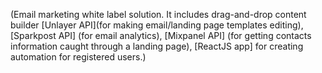  (Email marketing white label solution. It includes drag-and-drop content builder [Unlayer API](for making email/landing page templates editing), [Sparkpost API] (for email analytics), [Mixpanel API] (for getting contacts information caught through a landing page), [ReactJS app] for creating automation for registered users.)
